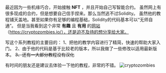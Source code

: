 
最近因为一些机缘巧合，开始接触 **NFT** ，并且开始自己写智能合约。
虽然网上有很多现成的合约，但是想要自己信手捏来。那么当然逃不过Solidity。
虽然他的教程铺天盖地。甚至如果你有足够的编程基础，Solidity的代码基本可以“无师自通”。
但是当我看到这个非常 **有趣** 且 **有用** 的[网站](https://cryptozombies.io/)（https://cryptozombies.io/），还是迫不及待的想分享给大家。

写这个系列教程的主要目的：
1、把他的教学内容进行了精简，快速的帮助大家入门。
2、由于他的代码是基于比较老的版本，所以我做了一些修改以适用最新版本。
~~3、还有一大部分教程没有汉化~~

有时间的朋友还是建议去体验一下他的教程，非常的不错。
![cryptozombies](https://img-blog.csdnimg.cn/5ea74f44a8eb409fb89a576679aebdc2.png?x-oss-process=image/watermark,type_d3F5LXplbmhlaQ,shadow_50,text_Q1NETiBAR3JlZW5QZWVs,size_20,color_FFFFFF,t_70,g_se,x_16#pic_center)